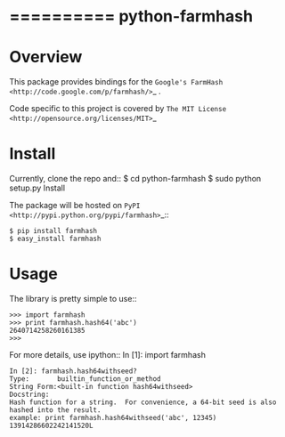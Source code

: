 ==========
python-farmhash
==========


Overview
========
This package provides bindings for the `Google's FarmHash <http://code.google.com/p/farmhash/>`_ .

Code specific to this project is covered by `The MIT License <http://opensource.org/licenses/MIT>`_

Install
=======
Currently, clone the repo and::
    $ cd python-farmhash
    $ sudo python setup.py Install


The package will be hosted on `PyPI <http://pypi.python.org/pypi/farmhash>`_::

    $ pip install farmhash
    $ easy_install farmhash

Usage
=====
The library is pretty simple to use::

    >>> import farmhash
    >>> print farmhash.hash64('abc')
    2640714258260161385
    >>>

For more details, use ipython::
    In [1]: import farmhash

    In [2]: farmhash.hash64withseed?
    Type:       builtin_function_or_method
    String Form:<built-in function hash64withseed>
    Docstring:
    Hash function for a string.  For convenience, a 64-bit seed is also hashed into the result. 
    example: print farmhash.hash64withseed('abc', 12345)
    13914286602242141520L



